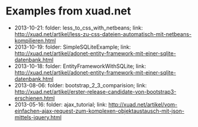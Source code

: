 Examples from xuad.net
=================

+ 2013-10-21: folder: less_to_css_with_netbeans; link: http://xuad.net/artikel/less-zu-css-dateien-automatisch-mit-netbeans-kompilieren.html
+ 2013-10-19: folder: SimpleSQLiteExample; link: http://xuad.net/artikel/adonet-entity-framework-mit-einer-sqlite-datenbank.html
+ 2013-10-18: folder: EntityFrameworkWithSQLite; link: http://xuad.net/artikel/adonet-entity-framework-mit-einer-sqlite-datenbank.html
+ 2013-08-06: folder: bootstrap_2_3_comparision; link: http://xuad.net/artikel/erster-release-candidate-von-bootstrap3-erschienen.html
+ 2013-05-16: folder: ajax_tutorial; link: http://xuad.net/artikel/vom-einfachen-ajax-request-zum-komplexen-objektaustausch-mit-json-mittels-jquery.html